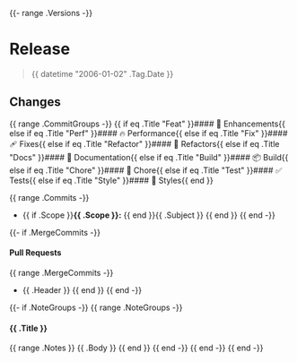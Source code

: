 {{- range .Versions -}}
# Release <a name="{{ .Tag.Name }}"></a>

> {{ datetime "2006-01-02" .Tag.Date }}

## Changes

{{ range .CommitGroups -}}
{{ if eq .Title "Feat" }}#### 🚀 Enhancements{{ else if eq .Title "Perf" }}#### 🔥 Performance{{ else if eq .Title "Fix" }}#### 🩹 Fixes{{ else if eq .Title "Refactor" }}#### 💅 Refactors{{ else if eq .Title "Docs" }}#### 📖 Documentation{{ else if eq .Title "Build" }}#### 📦 Build{{ else if eq .Title "Chore" }}#### 🏡 Chore{{ else if eq .Title "Test" }}#### ✅ Tests{{ else if eq .Title "Style" }}#### 🎨 Styles{{ end }}

{{ range .Commits -}}
* {{ if .Scope }}**{{ .Scope }}:** {{ end }}{{ .Subject }}
{{ end }}
{{ end -}}

{{- if .MergeCommits -}}
#### Pull Requests

{{ range .MergeCommits -}}
* {{ .Header }}
{{ end }}
{{ end -}}

{{- if .NoteGroups -}}
{{ range .NoteGroups -}}
#### {{ .Title }}

{{ range .Notes }}
{{ .Body }}
{{ end }}
{{ end -}}
{{ end -}}
{{ end -}}